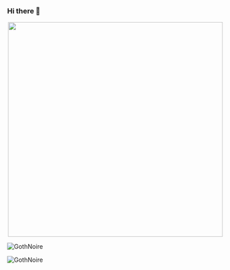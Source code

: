 ### Hi there 👋

<!--
**GothNoire/GothNoire** is a ✨ _special_ ✨ repository because its `README.md` (this file) appears on your GitHub profile.

Here are some ideas to get you started:

- 🔭 I’m currently working on ...
- 🌱 I’m currently learning ...
- 👯 I’m looking to collaborate on ...
- 🤔 I’m looking for help with ...
- 💬 Ask me about ...
- 📫 How to reach me: ...
- 😄 Pronouns: ...
- ⚡ Fun fact: ...
-->

<div id="header" align="center">
  <img src="https://media.giphy.com/media/smGCEo5zsAXtK4bqAT/giphy.gif" width="500"/>
</div>

<p align="left"> <img src="https://komarev.com/ghpvc/?username=GothNoire" alt="GothNoire" /></p>

<p><img align="" src="https://github-readme-stats.vercel.app/api/top-langs/?username=GothNoire&layout=compact&hide=css,html" alt="GothNoire" /></br></p>

